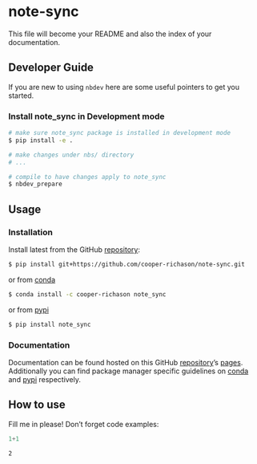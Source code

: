 # note-sync


<!-- WARNING: THIS FILE WAS AUTOGENERATED! DO NOT EDIT! -->

This file will become your README and also the index of your
documentation.

## Developer Guide

If you are new to using `nbdev` here are some useful pointers to get you
started.

### Install note_sync in Development mode

``` sh
# make sure note_sync package is installed in development mode
$ pip install -e .

# make changes under nbs/ directory
# ...

# compile to have changes apply to note_sync
$ nbdev_prepare
```

## Usage

### Installation

Install latest from the GitHub
[repository](https://github.com/cooper-richason/note-sync):

``` sh
$ pip install git+https://github.com/cooper-richason/note-sync.git
```

or from [conda](https://anaconda.org/cooper-richason/note-sync)

``` sh
$ conda install -c cooper-richason note_sync
```

or from [pypi](https://pypi.org/project/note-sync/)

``` sh
$ pip install note_sync
```

### Documentation

Documentation can be found hosted on this GitHub
[repository](https://github.com/cooper-richason/note-sync)’s
[pages](https://cooper-richason.github.io/note-sync/). Additionally you
can find package manager specific guidelines on
[conda](https://anaconda.org/cooper-richason/note-sync) and
[pypi](https://pypi.org/project/note-sync/) respectively.

## How to use

Fill me in please! Don’t forget code examples:

``` python
1+1
```

    2
